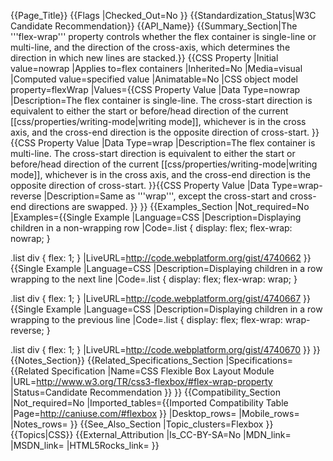 {{Page_Title}}
{{Flags
|Checked_Out=No
}}
{{Standardization_Status|W3C Candidate Recommendation}}
{{API_Name}}
{{Summary_Section|The '''flex-wrap''' property controls whether the flex container is single-line or multi-line, and the direction of the cross-axis, which determines the direction in which new lines are stacked.}}
{{CSS Property
|Initial value=nowrap
|Applies to=flex containers
|Inherited=No
|Media=visual
|Computed value=specified value
|Animatable=No
|CSS object model property=flexWrap
|Values={{CSS Property Value
|Data Type=nowrap
|Description=The flex container is single-line. The cross-start direction is equivalent to either the start or before/head direction of the current [[css/properties/writing-mode|writing mode]], whichever is in the cross axis, and the cross-end direction is the opposite direction of cross-start.
}}{{CSS Property Value
|Data Type=wrap
|Description=The flex container is multi-line. The cross-start direction is equivalent to either the start or before/head direction of the current [[css/properties/writing-mode|writing mode]], whichever is in the cross axis, and the cross-end direction is the opposite direction of cross-start.
}}{{CSS Property Value
|Data Type=wrap-reverse
|Description=Same as '''wrap''', except the cross-start and cross-end directions are swapped.
}}
}}
{{Examples_Section
|Not_required=No
|Examples={{Single Example
|Language=CSS
|Description=Displaying children in a non-wrapping row
|Code=.list {
  display: flex;
  flex-wrap: nowrap;
}

.list div {
  flex: 1;
}
|LiveURL=http://code.webplatform.org/gist/4740662
}}{{Single Example
|Language=CSS
|Description=Displaying children in a row wrapping to the next line
|Code=.list {
  display: flex;
  flex-wrap: wrap;
}

.list div {
  flex: 1;
}
|LiveURL=http://code.webplatform.org/gist/4740667
}}{{Single Example
|Language=CSS
|Description=Displaying children in a row wrapping to the previous line
|Code=.list {
  display: flex;
  flex-wrap: wrap-reverse;
}

.list div {
  flex: 1;
}
|LiveURL=http://code.webplatform.org/gist/4740670
}}
}}
{{Notes_Section}}
{{Related_Specifications_Section
|Specifications={{Related Specification
|Name=CSS Flexible Box Layout Module
|URL=http://www.w3.org/TR/css3-flexbox/#flex-wrap-property
|Status=Candidate Recommendation
}}
}}
{{Compatibility_Section
|Not_required=No
|Imported_tables={{Imported Compatibility Table
|Page=http://caniuse.com/#flexbox
}}
|Desktop_rows=
|Mobile_rows=
|Notes_rows=
}}
{{See_Also_Section
|Topic_clusters=Flexbox
}}
{{Topics|CSS}}
{{External_Attribution
|Is_CC-BY-SA=No
|MDN_link=
|MSDN_link=
|HTML5Rocks_link=
}}